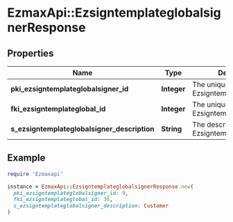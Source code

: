 # EzmaxApi::EzsigntemplateglobalsignerResponse

## Properties

| Name | Type | Description | Notes |
| ---- | ---- | ----------- | ----- |
| **pki_ezsigntemplateglobalsigner_id** | **Integer** | The unique ID of the Ezsigntemplateglobalsigner |  |
| **fki_ezsigntemplateglobal_id** | **Integer** | The unique ID of the Ezsigntemplateglobal |  |
| **s_ezsigntemplateglobalsigner_description** | **String** | The description of the Ezsigntemplateglobalsigner |  |

## Example

```ruby
require 'Ezmaxapi'

instance = EzmaxApi::EzsigntemplateglobalsignerResponse.new(
  pki_ezsigntemplateglobalsigner_id: 9,
  fki_ezsigntemplateglobal_id: 36,
  s_ezsigntemplateglobalsigner_description: Customer
)
```

